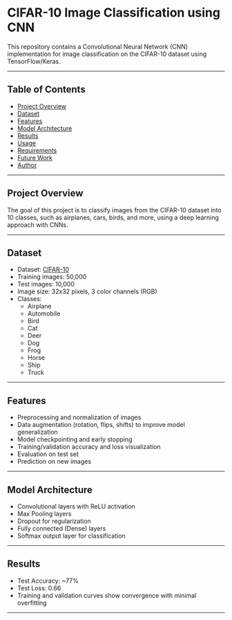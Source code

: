 # CIFAR-10 Image Classification using CNN

This repository contains a Convolutional Neural Network (CNN) implementation for image classification on the CIFAR-10 dataset using TensorFlow/Keras.

---

## Table of Contents
- [Project Overview](#project-overview)
- [Dataset](#dataset)
- [Features](#features)
- [Model Architecture](#model-architecture)
- [Results](#results)
- [Usage](#usage)
- [Requirements](#requirements)
- [Future Work](#future-work)
- [Author](#author)

---

## Project Overview
The goal of this project is to classify images from the CIFAR-10 dataset into 10 classes, such as airplanes, cars, birds, and more, using a deep learning approach with CNNs.

---

## Dataset
- Dataset: [CIFAR-10](https://www.cs.toronto.edu/~kriz/cifar.html)
- Training images: 50,000
- Test images: 10,000
- Image size: 32x32 pixels, 3 color channels (RGB)
- Classes:
  - Airplane
  - Automobile
  - Bird
  - Cat
  - Deer
  - Dog
  - Frog
  - Horse
  - Ship
  - Truck

---

## Features
- Preprocessing and normalization of images
- Data augmentation (rotation, flips, shifts) to improve model generalization
- Model checkpointing and early stopping
- Training/validation accuracy and loss visualization
- Evaluation on test set
- Prediction on new images

---

## Model Architecture
- Convolutional layers with ReLU activation
- Max Pooling layers
- Dropout for regularization
- Fully connected (Dense) layers
- Softmax output layer for classification

---

## Results
- Test Accuracy: ~77%
- Test Loss: 0.66
- Training and validation curves show convergence with minimal overfitting

---

